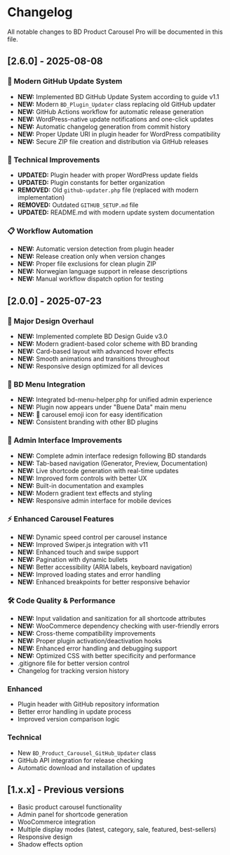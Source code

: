 # Changelog

All notable changes to BD Product Carousel Pro will be documented in this file.

## [2.6.0] - 2025-08-08

### 🚀 Modern GitHub Update System
- **NEW:** Implemented BD GitHub Update System according to guide v1.1
- **NEW:** Modern `BD_Plugin_Updater` class replacing old GitHub updater
- **NEW:** GitHub Actions workflow for automatic release generation
- **NEW:** WordPress-native update notifications and one-click updates
- **NEW:** Automatic changelog generation from commit history
- **NEW:** Proper Update URI in plugin header for WordPress compatibility
- **NEW:** Secure ZIP file creation and distribution via GitHub releases

### 🔧 Technical Improvements
- **UPDATED:** Plugin header with proper WordPress update fields
- **UPDATED:** Plugin constants for better organization
- **REMOVED:** Old `github-updater.php` file (replaced with modern implementation)
- **REMOVED:** Outdated `GITHUB_SETUP.md` file
- **UPDATED:** README.md with modern update system documentation

### 📋 Workflow Automation
- **NEW:** Automatic version detection from plugin header
- **NEW:** Release creation only when version changes
- **NEW:** Proper file exclusions for clean plugin ZIP
- **NEW:** Norwegian language support in release descriptions
- **NEW:** Manual workflow dispatch option for testing

## [2.0.0] - 2025-07-23

### 🎨 Major Design Overhaul
- **NEW:** Implemented complete BD Design Guide v3.0
- **NEW:** Modern gradient-based color scheme with BD branding
- **NEW:** Card-based layout with advanced hover effects
- **NEW:** Smooth animations and transitions throughout
- **NEW:** Responsive design optimized for all devices

### 🔧 BD Menu Integration
- **NEW:** Integrated bd-menu-helper.php for unified admin experience
- **NEW:** Plugin now appears under "Buene Data" main menu
- **NEW:** 🎠 carousel emoji icon for easy identification
- **NEW:** Consistent branding with other BD plugins

### 📱 Admin Interface Improvements
- **NEW:** Complete admin interface redesign following BD standards
- **NEW:** Tab-based navigation (Generator, Preview, Documentation)
- **NEW:** Live shortcode generation with real-time updates
- **NEW:** Improved form controls with better UX
- **NEW:** Built-in documentation and examples
- **NEW:** Modern gradient text effects and styling
- **NEW:** Responsive admin interface for mobile devices

### ⚡ Enhanced Carousel Features
- **NEW:** Dynamic speed control per carousel instance
- **NEW:** Improved Swiper.js integration with v11
- **NEW:** Enhanced touch and swipe support
- **NEW:** Pagination with dynamic bullets
- **NEW:** Better accessibility (ARIA labels, keyboard navigation)
- **NEW:** Improved loading states and error handling
- **NEW:** Enhanced breakpoints for better responsive behavior

### 🛠 Code Quality & Performance
- **NEW:** Input validation and sanitization for all shortcode attributes
- **NEW:** WooCommerce dependency checking with user-friendly errors
- **NEW:** Cross-theme compatibility improvements
- **NEW:** Proper plugin activation/deactivation hooks
- **NEW:** Enhanced error handling and debugging support
- **NEW:** Optimized CSS with better specificity and performance
- .gitignore file for better version control
- Changelog for tracking version history

### Enhanced
- Plugin header with GitHub repository information
- Better error handling in update process
- Improved version comparison logic

### Technical
- New `BD_Product_Carousel_GitHub_Updater` class
- GitHub API integration for release checking
- Automatic download and installation of updates

## [1.x.x] - Previous versions
- Basic product carousel functionality
- Admin panel for shortcode generation
- WooCommerce integration
- Multiple display modes (latest, category, sale, featured, best-sellers)
- Responsive design
- Shadow effects option
